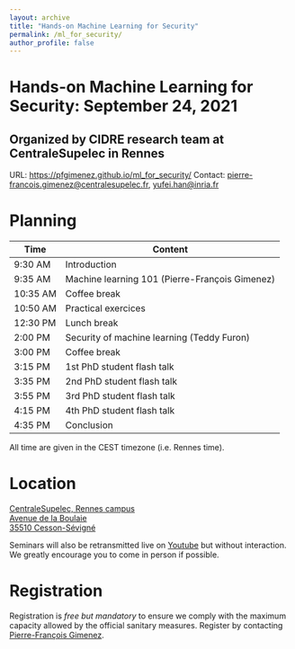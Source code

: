 ```yaml
---
layout: archive
title: "Hands-on Machine Learning for Security"
permalink: /ml_for_security/
author_profile: false
---
```


# Hands-on Machine Learning for Security: September 24, 2021

## Organized by CIDRE research team at CentraleSupelec in Rennes

URL: <https://pfgimenez.github.io/ml_for_security/>
Contact: [pierre-francois.gimenez@centralesupelec.fr](mailto:pierre-francois.gimenez@centralesupelec.fr), [yufei.han@inria.fr](mailto:yufei.han@inria.fr)




# Planning

| Time     | Content                                            |
| ---      | ---                                                |
| 9:30 AM  | Introduction                                       |
| 9:35 AM  | Machine learning 101 (Pierre-François Gimenez)     |
| 10:35 AM | Coffee break                                       |
| 10:50 AM | Practical exercices                                |
| 12:30 PM | Lunch break                                        |
| 2:00 PM  | Security of machine learning (Teddy Furon)         |
| 3:00 PM  | Coffee break                                       |
| 3:15 PM  | 1st PhD student flash talk                         |
| 3:35 PM  | 2nd PhD student flash talk                         |
| 3:55 PM  | 3rd PhD student flash talk                         |
| 4:15 PM  | 4th PhD student flash talk                         |
| 4:35 PM  | Conclusion                                         |

All time are given in the CEST timezone (i.e. Rennes time).

# Location

[CentraleSupelec, Rennes campus\
Avenue de la Boulaie\
35510 Cesson-Sévigné](https://goo.gl/maps/21jHwmtNd6rDHJjJ7)

Seminars will also be retransmitted live on [Youtube](https://www.youtube.com/channel/UCfO5ej3Pyqa6DdLxFNkUyGQ) but without interaction. We greatly encourage you to come in person if possible.


# Registration

Registration is _free but mandatory_ to ensure we comply with the maximum capacity allowed by the official sanitary measures. Register by contacting [Pierre-François Gimenez](mailto:pierre-francois.gimenez@centralesupelec.fr).
